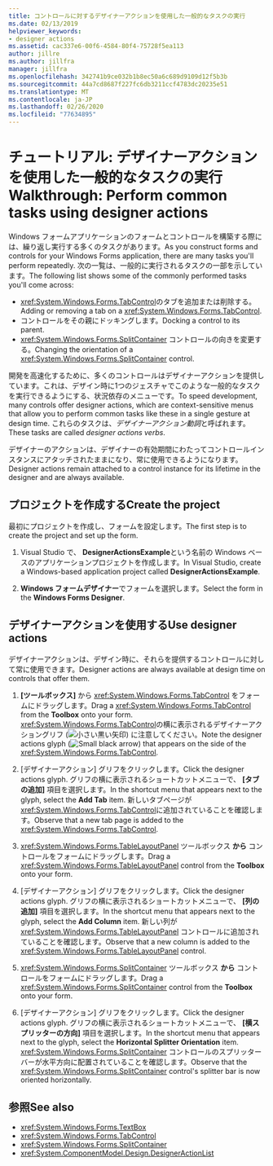 ```yaml
---
title: コントロールに対するデザイナーアクションを使用した一般的なタスクの実行
ms.date: 02/13/2019
helpviewer_keywords:
- designer actions
ms.assetid: cac337e6-00f6-4584-80f4-75728f5ea113
author: jillre
ms.author: jillfra
manager: jillfra
ms.openlocfilehash: 342741b9ce032b1b8ec50a6c689d9109d12f5b3b
ms.sourcegitcommit: 44a7cd8687f227fc6db3211ccf4783dc20235e51
ms.translationtype: MT
ms.contentlocale: ja-JP
ms.lasthandoff: 02/26/2020
ms.locfileid: "77634895"
---
```

# <a name="walkthrough-perform-common-tasks-using-designer-actions"></a><span data-ttu-id="be396-102">チュートリアル: デザイナーアクションを使用した一般的なタスクの実行</span><span class="sxs-lookup"><span data-stu-id="be396-102">Walkthrough: Perform common tasks using designer actions</span></span>

<span data-ttu-id="be396-103">Windows フォームアプリケーションのフォームとコントロールを構築する際には、繰り返し実行する多くのタスクがあります。</span><span class="sxs-lookup"><span data-stu-id="be396-103">As you construct forms and controls for your Windows Forms application, there are many tasks you'll perform repeatedly.</span></span> <span data-ttu-id="be396-104">次の一覧は、一般的に実行されるタスクの一部を示しています。</span><span class="sxs-lookup"><span data-stu-id="be396-104">The following list shows some of the commonly performed tasks you'll come across:</span></span>

- <span data-ttu-id="be396-105"><xref:System.Windows.Forms.TabControl>のタブを追加または削除する。</span><span class="sxs-lookup"><span data-stu-id="be396-105">Adding or removing a tab on a <xref:System.Windows.Forms.TabControl>.</span></span>
- <span data-ttu-id="be396-106">コントロールをその親にドッキングします。</span><span class="sxs-lookup"><span data-stu-id="be396-106">Docking a control to its parent.</span></span>
- <span data-ttu-id="be396-107"><xref:System.Windows.Forms.SplitContainer> コントロールの向きを変更する。</span><span class="sxs-lookup"><span data-stu-id="be396-107">Changing the orientation of a <xref:System.Windows.Forms.SplitContainer> control.</span></span>

<span data-ttu-id="be396-108">開発を高速化するために、多くのコントロールはデザイナーアクションを提供しています。これは、デザイン時に1つのジェスチャでこのような一般的なタスクを実行できるようにする、状況依存のメニューです。</span><span class="sxs-lookup"><span data-stu-id="be396-108">To speed development, many controls offer designer actions, which are context-sensitive menus that allow you to perform common tasks like these in a single gesture at design time.</span></span> <span data-ttu-id="be396-109">これらのタスクは、*デザイナーアクション動詞*と呼ばれます。</span><span class="sxs-lookup"><span data-stu-id="be396-109">These tasks are called *designer actions verbs*.</span></span>

<span data-ttu-id="be396-110">デザイナーのアクションは、デザイナーの有効期間にわたってコントロールインスタンスにアタッチされたままになり、常に使用できるようになります。</span><span class="sxs-lookup"><span data-stu-id="be396-110">Designer actions remain attached to a control instance for its lifetime in the designer and are always available.</span></span>

## <a name="create-the-project"></a><span data-ttu-id="be396-111">プロジェクトを作成する</span><span class="sxs-lookup"><span data-stu-id="be396-111">Create the project</span></span>

<span data-ttu-id="be396-112">最初にプロジェクトを作成し、フォームを設定します。</span><span class="sxs-lookup"><span data-stu-id="be396-112">The first step is to create the project and set up the form.</span></span>

1. <span data-ttu-id="be396-113">Visual Studio で、 **DesignerActionsExample**という名前の Windows ベースのアプリケーションプロジェクトを作成します。</span><span class="sxs-lookup"><span data-stu-id="be396-113">In Visual Studio, create a Windows-based application project called **DesignerActionsExample**.</span></span>

2. <span data-ttu-id="be396-114">**Windows フォームデザイナー**でフォームを選択します。</span><span class="sxs-lookup"><span data-stu-id="be396-114">Select the form in the **Windows Forms Designer**.</span></span>

## <a name="use-designer-actions"></a><span data-ttu-id="be396-115">デザイナーアクションを使用する</span><span class="sxs-lookup"><span data-stu-id="be396-115">Use designer actions</span></span>

<span data-ttu-id="be396-116">デザイナーアクションは、デザイン時に、それらを提供するコントロールに対して常に使用できます。</span><span class="sxs-lookup"><span data-stu-id="be396-116">Designer actions are always available at design time on controls that offer them.</span></span>

1. <span data-ttu-id="be396-117">**[ツールボックス]** から <xref:System.Windows.Forms.TabControl> をフォームにドラッグします。</span><span class="sxs-lookup"><span data-stu-id="be396-117">Drag a <xref:System.Windows.Forms.TabControl> from the **Toolbox** onto your form.</span></span> <span data-ttu-id="be396-118"><xref:System.Windows.Forms.TabControl>の横に表示されるデザイナーアクショングリフ (![小さい黒い矢印](./media/designer-actions-glyph.gif)) に注意してください。</span><span class="sxs-lookup"><span data-stu-id="be396-118">Note the designer actions glyph (![Small black arrow](./media/designer-actions-glyph.gif)) that appears on the side of the <xref:System.Windows.Forms.TabControl>.</span></span>

2. <span data-ttu-id="be396-119">[デザイナーアクション] グリフをクリックします。</span><span class="sxs-lookup"><span data-stu-id="be396-119">Click the designer actions glyph.</span></span> <span data-ttu-id="be396-120">グリフの横に表示されるショートカットメニューで、 **[タブの追加]** 項目を選択します。</span><span class="sxs-lookup"><span data-stu-id="be396-120">In the shortcut menu that appears next to the glyph, select the **Add Tab** item.</span></span> <span data-ttu-id="be396-121">新しいタブページが <xref:System.Windows.Forms.TabControl>に追加されていることを確認します。</span><span class="sxs-lookup"><span data-stu-id="be396-121">Observe that a new tab page is added to the <xref:System.Windows.Forms.TabControl>.</span></span>

3. <span data-ttu-id="be396-122"><xref:System.Windows.Forms.TableLayoutPanel> ツールボックス **から** コントロールをフォームにドラッグします。</span><span class="sxs-lookup"><span data-stu-id="be396-122">Drag a <xref:System.Windows.Forms.TableLayoutPanel> control from the **Toolbox** onto your form.</span></span>

4. <span data-ttu-id="be396-123">[デザイナーアクション] グリフをクリックします。</span><span class="sxs-lookup"><span data-stu-id="be396-123">Click the designer actions glyph.</span></span> <span data-ttu-id="be396-124">グリフの横に表示されるショートカットメニューで、 **[列の追加]** 項目を選択します。</span><span class="sxs-lookup"><span data-stu-id="be396-124">In the shortcut menu that appears next to the glyph, select the **Add Column** item.</span></span> <span data-ttu-id="be396-125">新しい列が <xref:System.Windows.Forms.TableLayoutPanel> コントロールに追加されていることを確認します。</span><span class="sxs-lookup"><span data-stu-id="be396-125">Observe that a new column is added to the <xref:System.Windows.Forms.TableLayoutPanel> control.</span></span>

5. <span data-ttu-id="be396-126"><xref:System.Windows.Forms.SplitContainer> ツールボックス **から** コントロールをフォームにドラッグします。</span><span class="sxs-lookup"><span data-stu-id="be396-126">Drag a <xref:System.Windows.Forms.SplitContainer> control from the **Toolbox** onto your form.</span></span>

6. <span data-ttu-id="be396-127">[デザイナーアクション] グリフをクリックします。</span><span class="sxs-lookup"><span data-stu-id="be396-127">Click the designer actions glyph.</span></span> <span data-ttu-id="be396-128">グリフの横に表示されるショートカットメニューで、 **[横スプリッターの方向]** 項目を選択します。</span><span class="sxs-lookup"><span data-stu-id="be396-128">In the shortcut menu that appears next to the glyph, select the **Horizontal Splitter Orientation** item.</span></span> <span data-ttu-id="be396-129"><xref:System.Windows.Forms.SplitContainer> コントロールのスプリッターバーが水平方向に配置されていることを確認します。</span><span class="sxs-lookup"><span data-stu-id="be396-129">Observe that the <xref:System.Windows.Forms.SplitContainer> control's splitter bar is now oriented horizontally.</span></span>

## <a name="see-also"></a><span data-ttu-id="be396-130">参照</span><span class="sxs-lookup"><span data-stu-id="be396-130">See also</span></span>

- <xref:System.Windows.Forms.TextBox>
- <xref:System.Windows.Forms.TabControl>
- <xref:System.Windows.Forms.SplitContainer>
- <xref:System.ComponentModel.Design.DesignerActionList>
